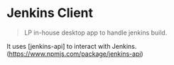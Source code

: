 # Jenkins Client
 > LP in-house desktop app to handle jenkins build.

It uses [jenkins-api] to interact with Jenkins.(https://www.npmjs.com/package/jenkins-api)